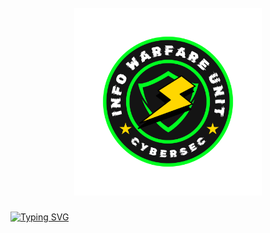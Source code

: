 <h1 align="center">
  <br>
  <a href="#"><img src="https://raw.githubusercontent.com/mkdirlove/mkdirlove/master/2.png" hight="300" width="300" alt=""></a>
  <br>
  <!--<a href="https://git.io/typing-svg"><img src="https://readme-typing-svg.demolab.com?font=Fira+Code&weight=700&size=23&pause=1000&color=00F72F&random=false&width=435&lines=My+crime+is+that+of+curiuosity!" alt="Typing SVG" /></a>-->
  <!--<a href="https://git.io/typing-svg"><img src="https://readme-typing-svg.demolab.com?font=Fira+Code&weight=700&size=16&pause=1000&color=00F72F&width=435&lines=With+great+power+comes+great+responsibility." alt="Typing SVG" /></a>-->
</h1>
  <a href="https://git.io/typing-svg"><img src="https://readme-typing-svg.demolab.com?font=Fira+Code&weight=500&size=16&pause=1000&color=00F737&width=435&lines=With+great+power+comes+great+responsibility.;Kein+system+ist+sicher!;I+use+arch+btw.+%3C3" alt="Typing SVG" /></a>

                                          
